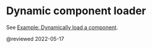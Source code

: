 # Dynamic component loader

See [Example: Dynamically load a component](guide/component/component-dynamic-load "Example: Dynamically load a component | Angular").

@reviewed 2022-05-17
